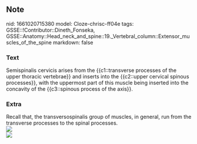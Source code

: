 ## Note
nid: 1661020715380
model: Cloze-chrisc-ff04e
tags: GSSE::!Contributor::Dineth_Fonseka, GSSE::Anatomy::Head_neck_and_spine::19._Vertebral_column::Extensor_muscles_of_the_spine
markdown: false

### Text
<div>
  Semispinalis cervicis arises from the {{c1::transverse processes
  of the upper thoracic vertebrae}} and inserts into the
  {{c2::upper cervical spinous processes}}, with the uppermost part
  of this muscle being inserted into the concavity of the
  {{c3::spinous process of the axis}}.
</div>

### Extra
<div>
  Recall that, the transversospinalis group of muscles, in general,
  run from the transverse processes to the spinal processes.
</div>
<div><img src="Semispinalis_cervicis_muscle.png"></div>
<div><img src=
"paste-84c1d0788c5045cd27f3045172fe2b1e79f47cd5.jpg"></div>
